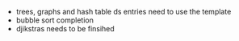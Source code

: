 - trees, graphs and hash table ds entries need to use the template
- bubble sort completion
- djikstras needs to be finsihed
